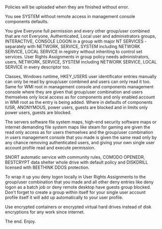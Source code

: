 Policies will be uploaded when they are finished without error.

You see SYSTEM without remote access in management console components defaults.

You give Everyone full permission and every other group/user combined that are not Everyone, Authenticated, Local user and administrators groups, INTERACTIVE, CONSOLE LOGON in a group with major NT SERVICES - separately with NETWORK, SERVICE, SYSTEM including NETWORK SERVICE, LOCAL SERVICE in registry without inheriting to control set services. User Rights Assignments in group policy needs administrators, users, NETWORK, SERVICE, SYSTEM including NETWORK SERVICE, LOCAL SERVICE in every descriptor too. 

Classes, Windows runtime, HKEY_USERS user identificator entries manually can only be read by group/user combined and users can only read it too. Same for WMI root in management console and components management console where they are given that group/user combination and users themselves only local access as for components and only enabled account in WMI root as the entry is being added. Where in defaults of components IUSR, ANONYMOUS, power users, guests are blocked and in limits only power users, guests are blocked.

The servers software file system maps, high-end security software maps or internet demanding file system maps like steam for gaming are given the read only access as for users themselves and the group/user combination in users management console that you made is given the same read only by any chance removing authenticated users, and giving your own single user account profile read and execute permission.

SNORT automatic service with community rules, COMODO OPENEDR, BESTCRYPT data shelter whole drive with default policy and DISKDRILL licensed with BEETHINK DDOS protection.

To wrap it up you deny logon locally in User Rights Assignments to the group/user combination that you made and all other deny entries like deny logon as a batch job or deny remote desktop have guests group blocked. Don't forget to create a group within itself for your single user account profile itself it will add up automatically to your user profile.

Use encrypted containers or encrypted virtual hard drives instead of disk encryptions for any work since internet.

The end. Enjoy.
